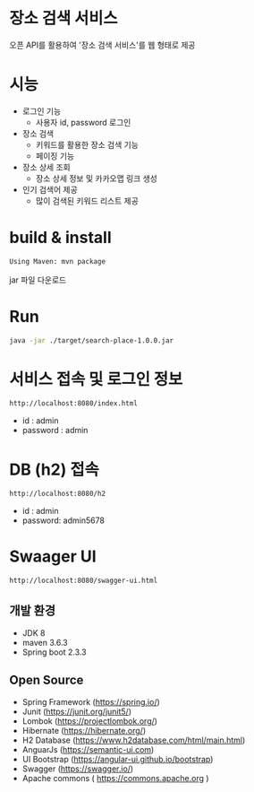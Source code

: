 # 장소 검색 서비스 
오픈 API를 활용하여 '장소 검색 서비스'를 웹 형태로 제공

# 시능
- 로그인 기능 
    - 사용자 id, password 로그인 
- 장소 검색 
    - 키워드를 활용한 장소 검색 기능
    - 페이징 기능 
- 장소 상세 조회 
    - 장소 상세 정보 및 카카오맵 링크 생성 
- 인기 검색어 제공 
    - 많이 검색된 키워드 리스트 제공 

# build & install
```bash
Using Maven: mvn package
```
jar 파일 다운로드

# Run
```bash
java -jar ./target/search-place-1.0.0.jar
```
# 서비스 접속 및 로그인 정보 
```bash
http://localhost:8080/index.html
```

- id : admin
- password : admin

# DB (h2) 접속
```bash
http://localhost:8080/h2
```
- id : admin
- password: admin5678
 
# Swaager UI 
```bash
http://localhost:8080/swagger-ui.html
```

## 개발 환경
- JDK 8
- maven 3.6.3
- Spring boot 2.3.3

## Open Source
- Spring Framework (https://spring.io/)
- Junit (https://junit.org/junit5/)
- Lombok (https://projectlombok.org/)
- Hibernate (https://hibernate.org/)
- H2 Database (https://www.h2database.com/html/main.html)
- AnguarJs (https://semantic-ui.com)
- UI Bootstrap (https://angular-ui.github.io/bootstrap) 
- Swagger (https://swagger.io/)
- Apache commons ( https://commons.apache.org )
    
